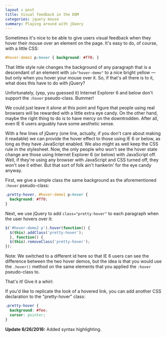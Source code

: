 ```yaml
---
layout : post 
title: Visual feedback in the DOM
categories: jquery mouse
summary: Playing around with jQuery
---
```

Sometimes it's nice to be able to give users visual feedback when they hover their mouse over an element on the page. It's easy to do, of course, with a little CSS:

```css
#hover-demo1 p:hover { background: #ff0; }
```

That little style rule changes the background of any paragraph that is a descendant of an element with `id="hover-demo"` to a nice bright yellow — but only when you hover your mouse over it. So, if that's all there is to it, what does this have to do with jQuery?

Unfortunately, (yep, you guessed it) Internet Explorer 6 and below don't support the `:hover` pseudo-class. Bummer!

We could just leave it alone at this point and figure that people using real browsers will be rewarded with a little extra eye candy. On the other hand, maybe the right thing to do is to have mercy on the downtrodden. After all, even IE 6 users arguably have some aesthetic sense.

With a few lines of jQuery (one line, actually, if you don't care about making it readable) we can provide the hover effect to those using IE 6 or below, as long as they have JavaScript enabled. We also might as well keep the CSS rule in the stylesheet. Now, the only people who won't see the hover state change are those using Internet Explorer 6 (or below) with JavaScript off. Well, if they're using any browser with JavaScript and CSS turned off, they won't see it either. But that sort of folk ain't hankerin' for the eye candy anyway.

First, we give a simple class the same background as the aforementioned `:hover` pseudo-class:
```css
.pretty-hover, #hover-demo1 p:hover {
  background: #ff0;
}
```

Next, we use jQuery to add `class="pretty-hover"` to each paragraph when the user hovers over it:

```javascript
$('#hover-demo2 p').hover(function() {
  $(this).addClass('pretty-hover');
  }, function() {
  $(this).removeClass('pretty-hover');
});
```

Note: We switched to a different id here so that IE 6 users can see the difference between the two hover demos, but the idea is that you would use the `.hover()` method on the same elements that you applied the `:hover` pseudo-class to.

That's it! Give it a whirl:

If you'd like to replicate the look of a hovered link, you can add another CSS declaration to the "pretty-hover" class:
```css
.pretty-hover {
  background: #fee;
  cursor: pointer;
}
```

**Update 6/26/2016:** Added syntax highlighting.
